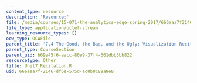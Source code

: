 ```yaml
---
content_type: resource
description: 'Resource:'
file: /media/courses/15-071-the-analytics-edge-spring-2017/666aaa7f2146df6e575dac0b0c89a8e8_Unit7_Recitation.R
file_type: application/octet-stream
learning_resource_types: []
ocw_type: OCWFile
parent_title: '7.4 The Good, the Bad, and the Ugly: Visualization Recitation  (Recitation)'
parent_type: CourseSection
parent_uid: b69a45f6-aacc-80e9-37f4-661dbb5bb822
resourcetype: Other
title: Unit7_Recitation.R
uid: 666aaa7f-2146-df6e-575d-ac0b0c89a8e8
---
```

